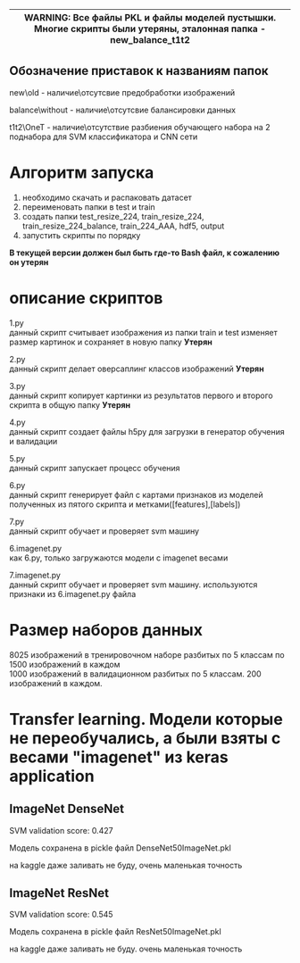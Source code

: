 | WARNING: Все файлы PKL и файлы моделей пустышки. <br/> Многие скрипты были утеряны, эталонная папка - new_balance_t1t2 |
| --- |

## Обозначение приставок к названиям папок 
new\old - наличие\отсутсвие предобработки изображений

balance\without - наличие\отсутсвие балансировки данных

t1t2\OneT - наличие\отсутствие разбиения обучающего набора на 2 поднабора для SVM классификатора и CNN сети

# Алгоритм запуска

1) необходимо скачать и распаковать датасет
2) переименовать папки в test и train
3) создать папки test_resize_224, train_resize_224, train_resize_224_balance, train_224_AAA, hdf5, output
4) запустить скрипты по порядку 

**В текущей версии должен был быть где-то Bash файл, к сожалению он утерян**

# описание скриптов

1.py<br/> 
данный скрипт считывает изображения из папки train и test
изменяет размер картинок и сохраняет в новую папку
**Утерян**

2.py<br/>
данный скрипт делает оверсаплинг классов изображений
**Утерян**

3.py<br/>
данный скрипт копирует картинки из результатов первого и второго скрипта в общую папку
**Утерян**

4.py<br/>
данный скрипт создает файлы h5py для загрузки в генератор обучения и валидации

5.py<br/>
данный скрипт запускает процесс обучения

6.py<br/>
данный скрипт генерирует файл с картами признаков из моделей полученных из пятого скрипта и метками([features],[labels])

7.py<br/>
данный скрипт обучает и проверяет svm машину

6.imagenet.py<br/>
как 6.py, только загружаются модели с imagenet весами

7.imagenet.py<br/>
данный скрипт обучает и проверяет svm машину. используются признаки из 6.imagenet.py файла


# Размер наборов данных

8025 изображений в тренировочном наборе разбитых по 5 классам по 1500 изображений в каждом<br/>
1000 изображений в валидационном разбитых по 5 классам. 200 изображений в каждом.


# Transfer learning. Модели которые не переобучались, а были взяты с весами "imagenet" из keras application

## ImageNet DenseNet 

SVM validation score: 0.427

Модель сохранена в pickle файл DenseNet50ImageNet.pkl

на kaggle даже заливать не буду, очень маленькая точность


## ImageNet ResNet 
SVM validation score: 0.545

Модель сохранена в pickle файл ResNet50ImageNet.pkl

на kaggle даже заливать не буду. очень маленькая точность
